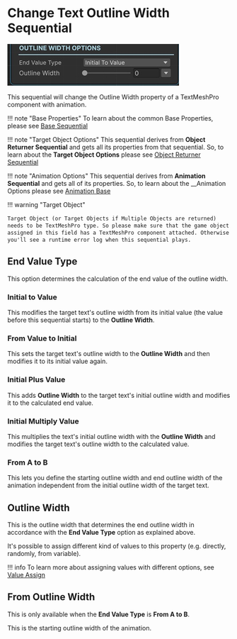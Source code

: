 # Change Text Outline Width Sequential

![Outline Width](/img/sequential_textoutlinewidth.jpg)

This sequential will change the Outline Width property of a TextMeshPro component with animation.


!!! note "Base Properties"
    To learn about the common Base Properties, please see [Base Sequential](../sequential_base.md)

!!! note "Target Object Options"
    This sequential derives from __Object Returner Sequential__ and gets all its properties from that sequential. So, to learn about the __Target Object Options__ please see [Object Returner Sequential](../sequentialobjectreturner/index.md)

!!! note "Animation Options"
    This sequential derives from __Animation Sequential__ and gets all of its properties. So, to learn about the __Animation Options please see [Animation Base](index.md)

!!! warning "Target Object"
 
    Target Object (or Target Objects if Multiple Objects are returned) needs to be TextMeshPro type. So please make sure that the game object assigned in this field has a TextMeshPro component attached. Otherwise you'll see a runtime error log when this sequential plays.

## End Value Type

This option determines the calculation of the end value of the outline width.

### Initial to Value

This modifies the target text's outline width from its initial value (the value before this sequential starts) to the __Outline Width__.


### From Value to Initial

This sets the target text's outline width to the __Outline Width__ and then modifies it to its initial value again.

### Initial Plus Value

This adds __Outline Width__ to the target text's initial outline width and modifies it to the calculated end value.


### Initial Multiply Value

This multiplies the text's initial outline width with the __Outline Width__ and modifies the target text's outline width to the calculated value.

### From A to B

This lets you define the starting outline width and end outline width of the animation independent from the initial outline width of the target text.


## Outline Width

This is the outline width that determines the end outline width in accordance with the __End Value Type__ option as explained above.

It's possible to assign different kind of values to this property (e.g. directly, randomly, from variable).


!!! info
    To learn more about assigning values with different options, see [Value Assign](../../valueassign.md)
 

## From Outline Width

This is only available when the __End Value Type__ is __From A to B__.

This is the starting outline width of the animation.

